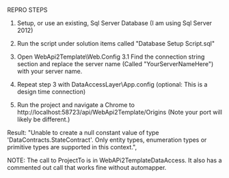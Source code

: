 ﻿REPRO STEPS

1. Setup, or use an existing, Sql Server Database (I am using Sql Server 2012)

2. Run the script under solution items called "Database Setup Script.sql"

3. Open WebApi2Template\Web.Config
    3.1 Find the connection string section and replace the server name (Called "YourServerNameHere") with your server name.

4. Repeat step 3 with DataAccessLayer\App.config (optional: This is a design time connection)

5. Run the project and navigate a Chrome to http://localhost:58723/api/WebApi2Template/Origins (Note your port will likely be different.)

Result: "Unable to create a null constant value of type 'DataContracts.StateContract'. Only entity types, enumeration types or primitive types are supported in this context.",

NOTE: The call to ProjectTo is in WebAPi2TemplateDataAccess.  It also has a commented out call that works fine without automapper.
